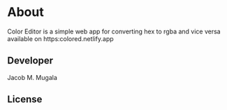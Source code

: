 # About
Color Editor is a simple web app for converting hex to rgba and vice versa available on https:colored.netlify.app 

## Developer
Jacob M. Mugala

## License

